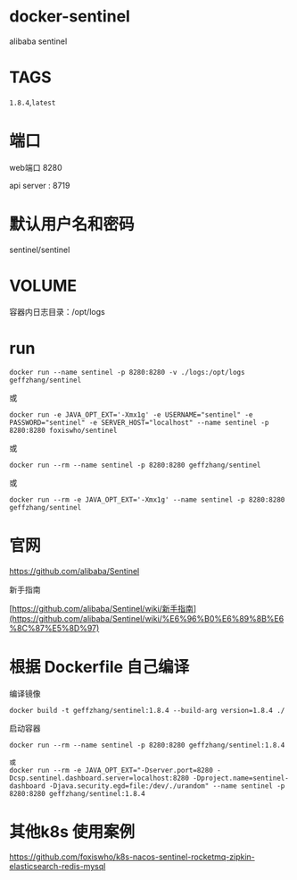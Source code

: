 # docker-sentinel
alibaba sentinel


# TAGS

`1.8.4`,`latest`


# 端口
web端口 8280

api server : 8719

# 默认用户名和密码
sentinel/sentinel

# VOLUME

容器内日志目录：/opt/logs

# run

```shell
docker run --name sentinel -p 8280:8280 -v ./logs:/opt/logs geffzhang/sentinel
```

或

```shell
docker run -e JAVA_OPT_EXT='-Xmx1g' -e USERNAME="sentinel" -e PASSWORD="sentinel" -e SERVER_HOST="localhost" --name sentinel -p 8280:8280 foxiswho/sentinel
```
或

```shell
docker run --rm --name sentinel -p 8280:8280 geffzhang/sentinel
```

或

```shell
docker run --rm -e JAVA_OPT_EXT='-Xmx1g' --name sentinel -p 8280:8280 geffzhang/sentinel
```

# 官网

https://github.com/alibaba/Sentinel

新手指南

[https://github.com/alibaba/Sentinel/wiki/新手指南](https://github.com/alibaba/Sentinel/wiki/%E6%96%B0%E6%89%8B%E6%8C%87%E5%8D%97)






# 根据 Dockerfile 自己编译

编译镜像

```shell
docker build -t geffzhang/sentinel:1.8.4 --build-arg version=1.8.4 ./
```

启动容器
````SHELLL
docker run --rm --name sentinel -p 8280:8280 geffzhang/sentinel:1.8.4

或
docker run --rm -e JAVA_OPT_EXT="-Dserver.port=8280 -Dcsp.sentinel.dashboard.server=localhost:8280 -Dproject.name=sentinel-dashboard -Djava.security.egd=file:/dev/./urandom" --name sentinel -p 8280:8280 geffzhang/sentinel:1.8.4
````



# 其他k8s 使用案例

https://github.com/foxiswho/k8s-nacos-sentinel-rocketmq-zipkin-elasticsearch-redis-mysql
